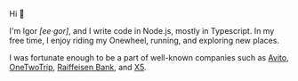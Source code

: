 Hi 👋

I'm Igor _[ee·gor]_, and I write code in Node.js, mostly in Typescript. In my free time, I enjoy riding my Onewheel, running, and exploring new places.

I was fortunate enough to be a part of well-known companies such as [Avito](https://www.avito.ru "The largest classified in the world"), [OneTwoTrip](https://www.onetwotrip.com/en-us/ "Hotel search engine"), [Raiffeisen Bank](https://www.raiffeisen.ru/en/), and [X5](https://www.x5.ru/en/ "Top-3 grocery delivery service").
